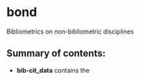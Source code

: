 # bond
Bibliometrics on non-bibliometric disciplines

## Summary of contents:

- **bib-cit_data** contains the 
